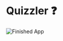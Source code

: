 

# Quizzler ❓

![Finished App](https://github.com/londonappbrewery/Images/blob/master/quizzler-demo.gif)
